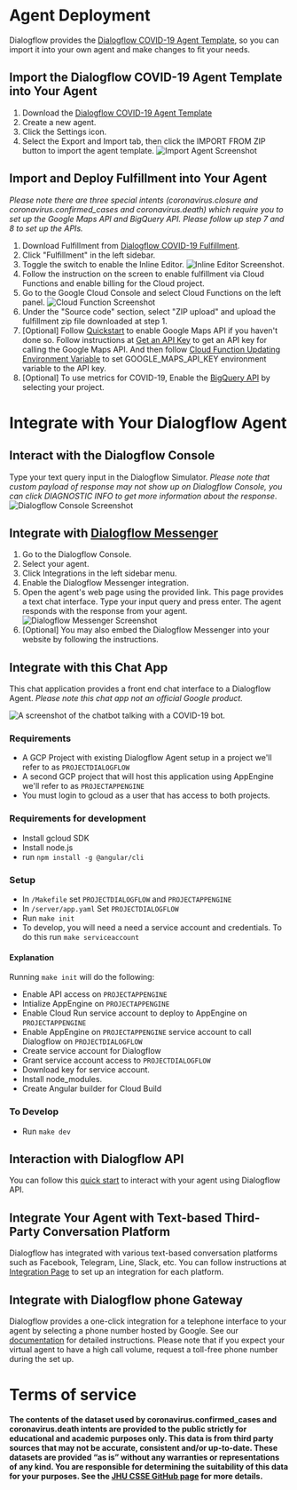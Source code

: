 <!--
  Licensed to the Apache Software Foundation (ASF) under one or more
  contributor license agreements.  See the NOTICE file distributed with
  this work for additional information regarding copyright ownership.
  The ASF licenses this file to You under the Apache License, Version 2.0
  (the "License"); you may not use this file except in compliance with
  the License.  You may obtain a copy of the License at

      http://www.apache.org/licenses/LICENSE-2.0

  Unless required by applicable law or agreed to in writing, software
  distributed under the License is distributed on an "AS IS" BASIS,
  WITHOUT WARRANTIES OR CONDITIONS OF ANY KIND, either express or implied.
  See the License for the specific language governing permissions and
  limitations under the License.
-->

# Agent Deployment
Dialogflow provides the [Dialogflow COVID-19 Agent Template](./agent-template/covid-19-agent-template.zip), so you can import it into your own agent and make changes to fit your needs.

## Import the Dialogflow COVID-19 Agent Template into Your Agent
1. Download the [Dialogflow COVID-19 Agent Template](./agent-template/covid-19-agent-template.zip)
1. Create a new agent.
1. Click the Settings icon.
1. Select the Export and Import tab, then click the IMPORT FROM ZIP button to import the agent template.
![Import Agent Screenshot](./resources/import-export.png)

## Import and Deploy Fulfillment into Your Agent
*Please note there are three special intents (coronavirus.closure and coronavirus.confirmed_cases and coronavirus.death) which require you to set up the Google Maps API and BigQuery API. Please follow up step 7 and 8 to set up the APIs.*
1. Download Fulfillment from [Dialogflow COVID-19 Fulfillment](./agent-template/dialogflow-fulfillment.zip).
1. Click "Fulfillment" in the left sidebar.
1. Toggle the switch to enable the Inline Editor.
![Inline Editor Screenshot](./resources/inline-editor.png).
1. Follow the instruction on the screen to enable fulfillment via Cloud Functions and enable billing for the Cloud project.
1. Go to the Google Cloud Console and select Cloud Functions on the left panel.
![Cloud Function Screenshot](./resources/cloud-function.png)
1. Under the "Source code" section, select "ZIP upload" and upload the fulfillment zip file downloaded at step 1.
1. [Optional] Follow [Quickstart](https://developers.google.com/maps/gmp-get-started#quickstart) to enable Google Maps API if you haven't done so. Follow instructions at [Get an API Key](https://developers.google.com/places/web-service/get-api-key?hl=en_US) to get an API key for calling the Google Maps API. And then follow [Cloud Function Updating Environment Variable](https://cloud.google.com/functions/docs/env-var#updating_environment_variables) to set GOOGLE_MAPS_API_KEY environment variable to the API key.
1. [Optional] To use metrics for COVID-19, Enable the [BigQuery API](https://console.cloud.google.com/flows/enableapi?apiid=bigquery) by selecting your project.

# Integrate with Your Dialogflow Agent

## Interact with the Dialogflow Console
Type your text query input in the Dialogflow Simulator. *Please note that custom payload of response may not show up on Dialogflow Console, you can click DIAGNOSTIC INFO to get more information about the response*.
![Dialogflow Console Screenshot](./resources/dialogflow-console.png)

## Integrate with [Dialogflow Messenger](https://cloud.google.com/dialogflow/docs/integrations/dialogflow-messenger)
1. Go to the Dialogflow Console.
1. Select your agent.
1. Click Integrations in the left sidebar menu.
1. Enable the Dialogflow Messenger integration.
1. Open the agent's web page using the provided link. This page provides a text chat interface. Type your input query and press enter. The agent responds with the response from your agent.
![Dialogflow Messenger Screenshot](./resources/dialogflow-messenger.png)
1. [Optional] You may also embed the Dialogflow Messenger into your website by following the instructions.

## Integrate with this Chat App
This chat application provides a front end chat interface to a Dialogflow Agent. *Please note this chat app not an official Google product.* 

![A screenshot of the chatbot talking with a COVID-19 bot.](/screenshot.png "Screenshot")

### Requirements
* A GCP Project with existing Dialogflow Agent setup in a project we'll refer to as `PROJECTDIALOGFLOW`
* A second GCP project that will host this application using AppEngine we'll refer to as `PROJECTAPPENGINE`
* You must login to gcloud as a user that has access to both projects.

### Requirements for development
* Install gcloud SDK
* Install node.js
* run `npm install -g @angular/cli`

### Setup
* In `/Makefile` set `PROJECTDIALOGFLOW` and `PROJECTAPPENGINE` 
* In `/server/app.yaml` Set `PROJECTDIALOGFLOW`
* Run `make init` 
* To develop, you will need a need a service account and credentials. To do 
this run `make serviceaccount`

#### Explanation
Running `make init` will do the following:
* Enable API access on `PROJECTAPPENGINE`
* Intialize AppEngine on `PROJECTAPPENGINE`
* Enable Cloud Run service account to deploy to AppEngine on `PROJECTAPPENGINE`
* Enable AppEngine on `PROJECTAPPENGINE` service account to call Dialogflow 
on `PROJECTDIALOGFLOW`  
* Create service account for Dialogflow   
* Grant service account access to `PROJECTDIALOGFLOW`
* Download key for service account. 
* Install node_modules. 
* Create Angular builder for Cloud Build 

### To Develop
* Run `make dev`

## Interaction with Dialogflow API
You can follow this [quick start](https://cloud.google.com/dialogflow/docs/quick/api) to interact with your agent using Dialogflow API.
 
## Integrate Your Agent with Text-based Third-Party Conversation Platform
Dialogflow has integrated with various text-based conversation platforms such as Facebook, Telegram, Line, Slack, etc. You can follow instructions at [Integration Page](https://cloud.google.com/dialogflow/docs/integrations) to set up an integration for each platform.

## Integrate with Dialogflow phone Gateway
Dialogflow provides a one-click integration for a telephone interface to your agent by selecting a phone number hosted by Google. See our [documentation](https://cloud.google.com/dialogflow/docs/integrations/phone-gateway) for detailed instructions. Please note that if you expect your virtual agent to have a high call volume, request a toll-free phone number during the set up.


# Terms of service
**The contents of the dataset used by coronavirus.confirmed_cases and coronavirus.death intents are provided to the public strictly for educational and academic purposes only. This data is from third party sources that may not be accurate, consistent and/or up-to-date. These datasets are provided “as is” without any warranties or representations of any kind. You are responsible for determining the suitability of this data for your purposes. See the [JHU CSSE GitHub page](https://github.com/CSSEGISandData/COVID-19) for more details.**
